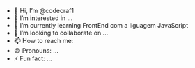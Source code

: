 - 👋 Hi, I’m @codecraf1
- 👀 I’m interested in ...
- 🌱 I’m currently learning FrontEnd com a liguagem JavaScript
- 💞️ I’m looking to collaborate on ...
- 📫 How to reach me: 
- 😄 Pronouns: ...
- ⚡ Fun fact: ...

<!---
codecraf1/codecraf1 is a ✨ special ✨ repository because its `README.md` (this file) appears on your GitHub profile.
You can click the Preview link to take a look at your changes.
--->
